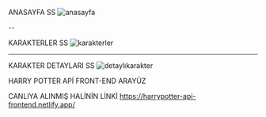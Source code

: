 ANASAYFA SS 
![anasayfa](https://github.com/pave5866/HarryPotter-api/assets/49350752/0f67af31-f607-4c7f-b585-b1f32f5d8c00)

--

KARAKTERLER SS
![karakterler](https://github.com/pave5866/HarryPotter-api/assets/49350752/c9fd9998-a878-4299-950f-a6f516548cb2)

---

KARAKTER DETAYLARI SS
![detaylıkarakter](https://github.com/pave5866/HarryPotter-api/assets/49350752/19b76a4a-7e05-453f-a60a-e2e839ee070b)

HARRY POTTER APİ FRONT-END ARAYÜZ

CANLIYA ALINMIŞ HALİNİN LİNKİ
https://harrypotter-api-frontend.netlify.app/
